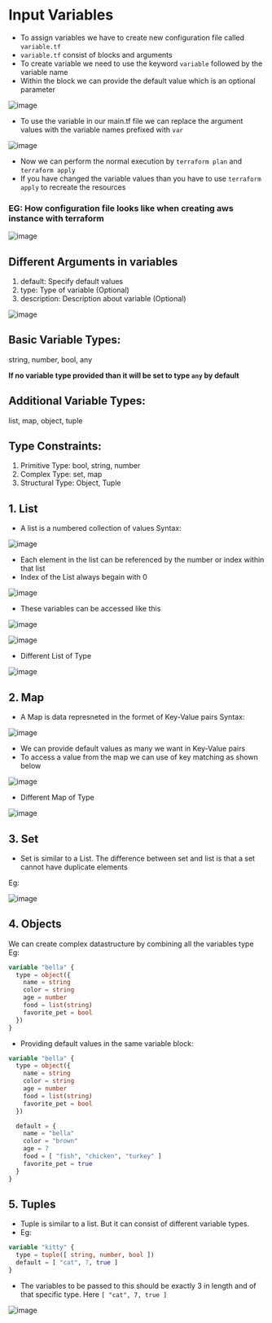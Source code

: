 # Input Variables
- To assign variables we have to create new configuration file called `variable.tf`
- `variable.tf` consist of blocks and arguments
- To create variable we need to use the keyword `variable` followed by the variable name
- Within the block we can provide the default value which is an optional parameter
  
![image](https://github.com/itsarkcodes/terraform/assets/87442305/81ddd4a0-1e5b-471d-a6ce-fc772032f36c)

- To use the variable in our main.tf file we can replace the argument values with the variable names prefixed with `var`
  
![image](https://github.com/itsarkcodes/terraform/assets/87442305/8ead8856-8aba-4e0f-b20d-0df710e6f7c4)

- Now we can perform the normal execution by `terraform plan` and `terraform apply`
- If you have changed the variable values than you have to use `terraform apply` to recreate the resources

### EG: How configuration file looks like when creating aws instance with terraform

![image](https://github.com/itsarkcodes/terraform/assets/87442305/e6d591d4-cd00-4c5f-b87a-d9298f4ee7d3)


## Different Arguments in variables
1. default: Specify default values
2. type: Type of variable (Optional)
3. description: Description about variable (Optional)

![image](https://github.com/itsarkcodes/terraform/assets/87442305/be20a41b-8fd5-45f9-a5a8-554a3e3b2d1e)

## Basic Variable Types:
string, number, bool, any

**If no variable type provided than it will be set to type `any` by default**

## Additional Variable Types:
list, map, object, tuple

## Type Constraints:
1. Primitive Type: bool, string, number
2. Complex Type: set, map
3. Structural Type: Object, Tuple

## 1. List
- A list is a numbered collection of values
Syntax:

![image](https://github.com/itsarkcodes/terraform/assets/87442305/1a1414e2-38e4-4b9f-bfe4-ff15515e6732)

- Each element in the list can be referenced by the number or index within that list
- Index of the List always begain with 0

![image](https://github.com/itsarkcodes/terraform/assets/87442305/3ef35633-d913-44d3-a7d2-95448e001bbc)

- These variables can be accessed like this

![image](https://github.com/itsarkcodes/terraform/assets/87442305/e436103a-b4a8-465a-b315-4c2157d8b531)

![image](https://github.com/itsarkcodes/terraform/assets/87442305/83831b00-26e3-4407-b9d1-8e59e881139b)

- Different List of Type
  
![image](https://github.com/itsarkcodes/terraform/assets/87442305/b1bdca8c-999a-475c-ae8d-2d3ee12b2fe3)

## 2. Map
- A Map is data represneted in the formet of Key-Value pairs
Syntax:

![image](https://github.com/itsarkcodes/terraform/assets/87442305/6a46f48f-6677-45b9-83d7-854611486787)

- We can provide default values as many we want in Key-Value pairs
- To access a value from the map we can use of key matching as shown below

![image](https://github.com/itsarkcodes/terraform/assets/87442305/8ee9d2be-a805-479c-9743-7d33c5dcda76)

- Different Map of Type

![image](https://github.com/itsarkcodes/terraform/assets/87442305/59f00ad4-7779-44fb-a901-78d98a95ff4f)

## 3. Set
- Set is similar to a List. The difference between set and list is that a set cannot have duplicate elements

Eg:

![image](https://github.com/itsarkcodes/terraform/assets/87442305/e42f160c-fb92-4dc0-bd6e-4f61b0cd347d)

## 4. Objects
We can create complex datastructure by combining all the variables type
Eg:

```tf
variable "bella" {
  type = object({
    name = string
    color = string
    age = number
    food = list(string)
    favorite_pet = bool
  })
}
```
- Providing default values in the same variable block:

```tf
variable "bella" {
  type = object({
    name = string
    color = string
    age = number
    food = list(string)
    favorite_pet = bool
  })

  default = {
    name = "bella"
    color = "brown"
    age = 7
    food = [ "fish", "chicken", "turkey" ]
    favorite_pet = true
  }
}
```

## 5. Tuples
- Tuple is similar to a list. But it can consist of different variable types.
- Eg:
```tf
variable "kitty" {
  type = tuple([ string, number, bool ])
  default = [ "cat", 7, true ]
}
```
- The variables to be passed to this should be exactly 3 in length and of that specific type. Here ```[ "cat", 7, true ]```

![image](https://github.com/itsarkcodes/terraform/assets/87442305/8d7de793-41ee-4e1e-817c-45ed08c37512)



